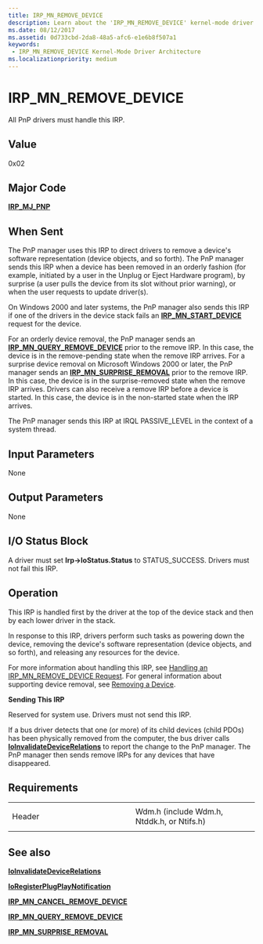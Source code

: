 ```yaml
---
title: IRP_MN_REMOVE_DEVICE
description: Learn about the 'IRP_MN_REMOVE_DEVICE' kernel-mode driver architecture. All PnP drivers must handle this IRP.
ms.date: 08/12/2017
ms.assetid: 0d733cbd-2da8-48a5-afc6-e1e6b8f507a1
keywords:
 - IRP_MN_REMOVE_DEVICE Kernel-Mode Driver Architecture
ms.localizationpriority: medium
---
```


# IRP\_MN\_REMOVE\_DEVICE


All PnP drivers must handle this IRP.

## Value

0x02

Major Code
----------

[**IRP\_MJ\_PNP**](irp-mj-pnp.md)

When Sent
---------

The PnP manager uses this IRP to direct drivers to remove a device's software representation (device objects, and so forth). The PnP manager sends this IRP when a device has been removed in an orderly fashion (for example, initiated by a user in the Unplug or Eject Hardware program), by surprise (a user pulls the device from its slot without prior warning), or when the user requests to update driver(s).

On Windows 2000 and later systems, the PnP manager also sends this IRP if one of the drivers in the device stack fails an [**IRP\_MN\_START\_DEVICE**](irp-mn-start-device.md) request for the device.

For an orderly device removal, the PnP manager sends an [**IRP\_MN\_QUERY\_REMOVE\_DEVICE**](irp-mn-query-remove-device.md) prior to the remove IRP. In this case, the device is in the remove-pending state when the remove IRP arrives. For a surprise device removal on Microsoft Windows 2000 or later, the PnP manager sends an [**IRP\_MN\_SURPRISE\_REMOVAL**](irp-mn-surprise-removal.md) prior to the remove IRP. In this case, the device is in the surprise-removed state when the remove IRP arrives. Drivers can also receive a remove IRP before a device is started. In this case, the device is in the non-started state when the IRP arrives.

The PnP manager sends this IRP at IRQL PASSIVE\_LEVEL in the context of a system thread.

## Input Parameters


None

## Output Parameters


None

## I/O Status Block


A driver must set **Irp-&gt;IoStatus.Status** to STATUS\_SUCCESS. Drivers must not fail this IRP.

Operation
---------

This IRP is handled first by the driver at the top of the device stack and then by each lower driver in the stack.

In response to this IRP, drivers perform such tasks as powering down the device, removing the device's software representation (device objects, and so forth), and releasing any resources for the device.

For more information about handling this IRP, see [Handling an IRP\_MN\_REMOVE\_DEVICE Request](./handling-an-irp-mn-remove-device-request.md). For general information about supporting device removal, see [Removing a Device](./removing-a-device-in-a-function-driver.md).

**Sending This IRP**

Reserved for system use. Drivers must not send this IRP.

If a bus driver detects that one (or more) of its child devices (child PDOs) has been physically removed from the computer, the bus driver calls [**IoInvalidateDeviceRelations**](/windows-hardware/drivers/ddi/wdm/nf-wdm-ioinvalidatedevicerelations) to report the change to the PnP manager. The PnP manager then sends remove IRPs for any devices that have disappeared.

Requirements
------------

<table>
<colgroup>
<col width="50%" />
<col width="50%" />
</colgroup>
<tbody>
<tr class="odd">
<td><p>Header</p></td>
<td>Wdm.h (include Wdm.h, Ntddk.h, or Ntifs.h)</td>
</tr>
</tbody>
</table>

## See also


[**IoInvalidateDeviceRelations**](/windows-hardware/drivers/ddi/wdm/nf-wdm-ioinvalidatedevicerelations)

[**IoRegisterPlugPlayNotification**](/windows-hardware/drivers/ddi/wdm/nf-wdm-ioregisterplugplaynotification)

[**IRP\_MN\_CANCEL\_REMOVE\_DEVICE**](irp-mn-cancel-remove-device.md)

[**IRP\_MN\_QUERY\_REMOVE\_DEVICE**](irp-mn-query-remove-device.md)

[**IRP\_MN\_SURPRISE\_REMOVAL**](irp-mn-surprise-removal.md)

